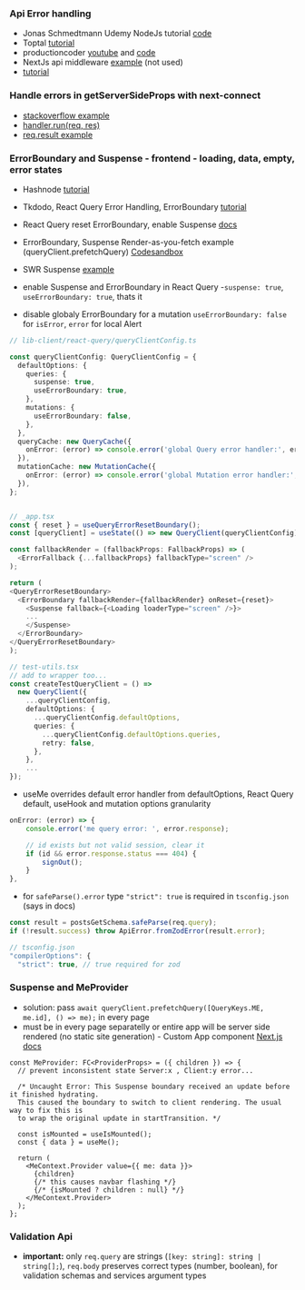 ### Api Error handling

- Jonas Schmedtmann Udemy NodeJs tutorial [code](https://github.com/jonasschmedtmann/complete-node-bootcamp)
- Toptal [tutorial](https://www.toptal.com/nodejs/node-js-error-handling)
- productioncoder [youtube](https://www.youtube.com/watch?v=DyqVqaf1KnA) and [code](https://github.com/productioncoder/express-error-handling)
- NextJs api middleware [example](https://jasonwatmore.com/post/2021/08/23/next-js-api-global-error-handler-example-tutorial) (not used)
- [tutorial](https://sematext.com/blog/node-js-error-handling/)

### Handle errors in getServerSideProps with next-connect

- [stackoverflow example](https://stackoverflow.com/questions/66763973/how-to-handle-errors-inside-getserversideprops-in-next-js-using-next-connect)
- [handler.run(req, res)](https://github.com/hoangvvo/next-connect#handlerrunreq-res)
- [req.result example](https://github.com/hoangvvo/next-connect/issues/147)

### ErrorBoundary and Suspense - frontend - loading, data, empty, error states

- Hashnode [tutorial](https://blog.whereisthemouse.com/good-practices-for-loading-error-and-empty-states-in-react)
- Tkdodo, React Query Error Handling, ErrorBoundary [tutorial](https://tkdodo.eu/blog/react-query-error-handling)
- React Query reset ErrorBoundary, enable Suspense [docs](https://react-query-beta.tanstack.com/guides/suspense)
- ErrorBoundary, Suspense Render-as-you-fetch example (queryClient.prefetchQuery) [Codesandbox](https://codesandbox.io/s/github/tannerlinsley/react-query/tree/master/examples/suspense?file=/src/index.js)
- SWR Suspense [example](https://github.dev/vercel/swr/tree/main/examples/suspense)

- enable Suspense and ErrorBoundary in React Query -`suspense: true`, `useErrorBoundary: true`, thats it

- disable globaly ErrorBoundary for a mutation `useErrorBoundary: false` for `isError`, `error` for local Alert

```ts
// lib-client/react-query/queryClientConfig.ts

const queryClientConfig: QueryClientConfig = {
  defaultOptions: {
    queries: {
      suspense: true,
      useErrorBoundary: true,
    },
    mutations: {
      useErrorBoundary: false,
    },
  },
  queryCache: new QueryCache({
    onError: (error) => console.error('global Query error handler:', error),
  }),
  mutationCache: new MutationCache({
    onError: (error) => console.error('global Mutation error handler:', error),
  }),
};


// _app.tsx
const { reset } = useQueryErrorResetBoundary();
const [queryClient] = useState(() => new QueryClient(queryClientConfig));

const fallbackRender = (fallbackProps: FallbackProps) => (
  <ErrorFallback {...fallbackProps} fallbackType="screen" />
);

return (
<QueryErrorResetBoundary>
  <ErrorBoundary fallbackRender={fallbackRender} onReset={reset}>
    <Suspense fallback={<Loading loaderType="screen" />}>
    ...
    </Suspense>
  </ErrorBoundary>
</QueryErrorResetBoundary>
);

// test-utils.tsx
// add to wrapper too...
const createTestQueryClient = () =>
  new QueryClient({
    ...queryClientConfig,
    defaultOptions: {
      ...queryClientConfig.defaultOptions,
      queries: {
        ...queryClientConfig.defaultOptions.queries,
        retry: false,
      },
    },
    ...
});
```

- useMe overrides default error handler from defaultOptions, React Query default, useHook and mutation options granularity

```ts
onError: (error) => {
    console.error('me query error: ', error.response);

    // id exists but not valid session, clear it
    if (id && error.response.status === 404) {
        signOut();
    }
},
```

- for `safeParse().error` type `"strict": true` is required in `tsconfig.json` (says in docs)

```ts
const result = postsGetSchema.safeParse(req.query);
if (!result.success) throw ApiError.fromZodError(result.error);

// tsconfig.json
"compilerOptions": {
  "strict": true, // true required for zod
```

### Suspense and MeProvider

- solution: pass `await queryClient.prefetchQuery([QueryKeys.ME, me.id], () => me);` in every page
- must be in every page separatelly or entire app will be server side rendered (no static site generation) - Custom App component [Next.js docs](https://nextjs.org/docs/advanced-features/custom-app)

```tsx
const MeProvider: FC<ProviderProps> = ({ children }) => {
  // prevent inconsistent state Server:x , Client:y error...

  /* Uncaught Error: This Suspense boundary received an update before it finished hydrating. 
  This caused the boundary to switch to client rendering. The usual way to fix this is 
  to wrap the original update in startTransition. */

  const isMounted = useIsMounted();
  const { data } = useMe();

  return (
    <MeContext.Provider value={{ me: data }}>
      {children}
      {/* this causes navbar flashing */}
      {/* {isMounted ? children : null} */}
    </MeContext.Provider>
  );
};
```

### Validation Api

- **important:** only `req.query` are strings (`[key: string]: string | string[];`), `req.body` preserves correct types (number, boolean), for validation schemas and services argument types
